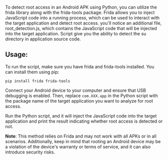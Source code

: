 To detect root access in an Android APK using Python, you can utilize the frida library along with the frida-tools package. Frida allows you to inject JavaScript code into a running process, which can be used to interact with the target application and detect root access.
you'll notice an additional file, root_detection.js, which contains the JavaScript code that will be injected into the target application. Script give you the ability to detect the su directory in application source code.

## Usage:
To run the script, make sure you have frida and frida-tools installed. You can install them using pip:
```
pip install frida frida-tools
```
Connect your Android device to your computer and ensure that USB debugging is enabled. Then, replace `com.XXX.app` in the Python script with the package name of the target application you want to analyze for root access.

Run the Python script, and it will inject the JavaScript code into the target application and print the result indicating whether root access is detected or not.

**Note**: This method relies on Frida and may not work with all APKs or in all scenarios. Additionally, keep in mind that rooting an Android device may be a violation of the device's warranty or terms of service, and it can also introduce security risks.

